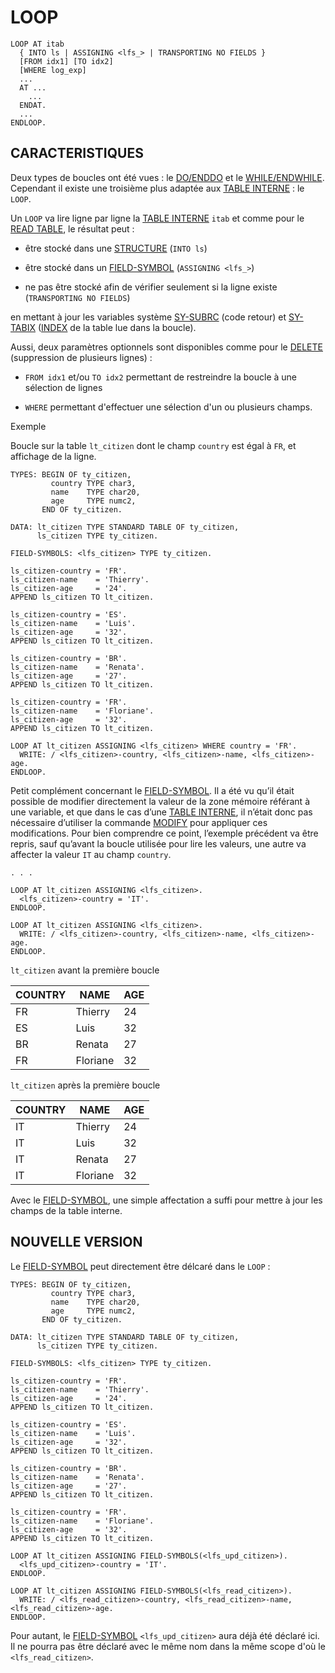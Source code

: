 # LOOP

```abap
LOOP AT itab 
  { INTO ls | ASSIGNING <lfs_> | TRANSPORTING NO FIELDS }
  [FROM idx1] [TO idx2]
  [WHERE log_exp]
  ...
  AT ...
    ...
  ENDAT.
  ...
ENDLOOP.
```

## CARACTERISTIQUES

Deux types de boucles ont été vues : le [DO/ENDDO](../../05_BOUCLES/01_DO_ENDDO.md) et le [WHILE/ENDWHILE](../../05_BOUCLES/05_WHILE_ENDWHILE.md). Cependant il existe une troisième plus adaptée aux [TABLE INTERNE](../../07_TABLE_INTERNE/01_TABLES_INTERNES.md) : le `LOOP`.

Un `LOOP` va lire ligne par ligne la [TABLE INTERNE](../../07_TABLE_INTERNE/01_TABLES_INTERNES.md) `itab` et comme pour le [READ TABLE](../07_Read/01_Read_itab.mdd), le résultat peut :

- être stocké dans une [STRUCTURE](../../07_TABLE_INTERNE/08_STRUCTURES.md) (`INTO ls`)

- être stocké dans un [FIELD-SYMBOL](../../03_VARIABLES_&_CONSTANTES/02_VARIABLES_&_CONSTANTES/03_FIELD-SYMBOLS.md) (`ASSIGNING <lfs_>`)

- ne pas être stocké afin de vérifier seulement si la ligne existe (`TRANSPORTING NO FIELDS`)

en mettant à jour les variables système [SY-SUBRC](../../00_HELP/02_SY_SYSTEM.md) (code retour) et [SY-TABIX](../../00_HELP/02_SY_SYSTEM.md) ([INDEX](../../11_SQL/06_INDEX/01_Index.md) de la table lue dans la boucle).

Aussi, deux paramètres optionnels sont disponibles comme pour le [DELETE](../05_Delete/02_Delete_itab_lines.md) (suppression de plusieurs lignes) : 

- `FROM idx1` et/ou `TO idx2` permettant de restreindre la boucle à une sélection de lignes

- `WHERE` permettant d'effectuer une sélection d'un ou plusieurs champs.

Exemple

Boucle sur la table `lt_citizen` dont le champ `country` est égal à `FR`, et affichage de la ligne.

```abap
TYPES: BEGIN OF ty_citizen,
         country TYPE char3,
         name    TYPE char20,
         age     TYPE numc2,
       END OF ty_citizen.

DATA: lt_citizen TYPE STANDARD TABLE OF ty_citizen,
      ls_citizen TYPE ty_citizen.

FIELD-SYMBOLS: <lfs_citizen> TYPE ty_citizen.

ls_citizen-country = 'FR'.
ls_citizen-name    = 'Thierry'.
ls_citizen-age     = '24'.
APPEND ls_citizen TO lt_citizen.

ls_citizen-country = 'ES'.
ls_citizen-name    = 'Luis'.
ls_citizen-age     = '32'.
APPEND ls_citizen TO lt_citizen.

ls_citizen-country = 'BR'.
ls_citizen-name    = 'Renata'.
ls_citizen-age     = '27'.
APPEND ls_citizen TO lt_citizen.

ls_citizen-country = 'FR'.
ls_citizen-name    = 'Floriane'.
ls_citizen-age     = '32'.
APPEND ls_citizen TO lt_citizen.

LOOP AT lt_citizen ASSIGNING <lfs_citizen> WHERE country = 'FR'.
  WRITE: / <lfs_citizen>-country, <lfs_citizen>-name, <lfs_citizen>-age.
ENDLOOP.
```

Petit complément concernant le [FIELD-SYMBOL](../../03_VARIABLES_&_CONSTANTES/02_VARIABLES_&_CONSTANTES/03_FIELD-SYMBOLS.md). Il a été vu qu’il était possible de modifier directement la valeur de la zone mémoire référant à une variable, et que dans le cas d’une [TABLE INTERNE](../../07_TABLE_INTERNE/01_TABLES_INTERNES.md), il n’était donc pas nécessaire d’utiliser la commande [MODIFY](../04_Modify/02_Modify_itab.md) pour appliquer ces modifications. Pour bien comprendre ce point, l’exemple précédent va être repris, sauf qu’avant la boucle utilisée pour lire les valeurs, une autre va affecter la valeur `IT` au champ `country`.

```abap
. . .

LOOP AT lt_citizen ASSIGNING <lfs_citizen>.
  <lfs_citizen>-country = 'IT'.
ENDLOOP.

LOOP AT lt_citizen ASSIGNING <lfs_citizen>.
  WRITE: / <lfs_citizen>-country, <lfs_citizen>-name, <lfs_citizen>-age.
ENDLOOP.
```

``lt_citizen`` avant la première boucle

| **COUNTRY** | **NAME** | **AGE** |
| ----------- | -------- | ------- |
| FR          | Thierry  | 24      |
| ES          | Luis     | 32      |
| BR          | Renata   | 27      |
| FR          | Floriane | 32      |

``lt_citizen`` après la première boucle

| **COUNTRY** | **NAME** | **AGE** |
| ----------- | -------- | ------- |
| IT          | Thierry  | 24      |
| IT          | Luis     | 32      |
| IT          | Renata   | 27      |
| IT          | Floriane | 32      |

Avec le [FIELD-SYMBOL](../../03_VARIABLES_&_CONSTANTES/02_VARIABLES_&_CONSTANTES/03_FIELD-SYMBOLS.md), une simple affectation a suffi pour mettre à jour les champs de la table interne.

## NOUVELLE VERSION

Le [FIELD-SYMBOL](../../03_VARIABLES_&_CONSTANTES/02_VARIABLES_&_CONSTANTES/03_FIELD-SYMBOLS.md) peut directement être délcaré dans le `LOOP` :

```abap
TYPES: BEGIN OF ty_citizen,
         country TYPE char3,
         name    TYPE char20,
         age     TYPE numc2,
       END OF ty_citizen.

DATA: lt_citizen TYPE STANDARD TABLE OF ty_citizen,
      ls_citizen TYPE ty_citizen.

FIELD-SYMBOLS: <lfs_citizen> TYPE ty_citizen.

ls_citizen-country = 'FR'.
ls_citizen-name    = 'Thierry'.
ls_citizen-age     = '24'.
APPEND ls_citizen TO lt_citizen.

ls_citizen-country = 'ES'.
ls_citizen-name    = 'Luis'.
ls_citizen-age     = '32'.
APPEND ls_citizen TO lt_citizen.

ls_citizen-country = 'BR'.
ls_citizen-name    = 'Renata'.
ls_citizen-age     = '27'.
APPEND ls_citizen TO lt_citizen.

ls_citizen-country = 'FR'.
ls_citizen-name    = 'Floriane'.
ls_citizen-age     = '32'.
APPEND ls_citizen TO lt_citizen.

LOOP AT lt_citizen ASSIGNING FIELD-SYMBOLS(<lfs_upd_citizen>).
  <lfs_upd_citizen>-country = 'IT'.
ENDLOOP.

LOOP AT lt_citizen ASSIGNING FIELD-SYMBOLS(<lfs_read_citizen>).
  WRITE: / <lfs_read_citizen>-country, <lfs_read_citizen>-name, <lfs_read_citizen>-age.
ENDLOOP.
```

Pour autant, le [FIELD-SYMBOL](../../03_VARIABLES_&_CONSTANTES/02_VARIABLES_&_CONSTANTES/03_FIELD-SYMBOLS.md) `<lfs_upd_citizen>` aura déjà été déclaré ici. Il ne pourra pas être déclaré avec le même nom dans la même scope d'où le `<lfs_read_citizen>`.

